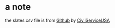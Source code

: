 # a note
the slates.csv file is from [Github](https://raw.githubusercontent.com/CivilServiceUSA/us-states/master/data/states.csv) by [CivilServiceUSA](https://github.com/CivilServiceUSA/)